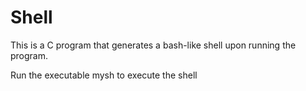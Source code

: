 # Shell
This is a C program that generates a bash-like shell upon running the program.

Run the executable mysh to execute the shell
